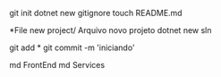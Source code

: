 git init
dotnet new gitignore
touch README.md

*File new project/ Arquivo novo projeto
dotnet new sln

git add *
git commit -m 'iniciando'


md FrontEnd
md Services


